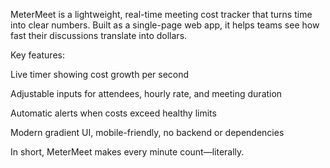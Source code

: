 MeterMeet is a lightweight, real-time meeting cost tracker that turns time into clear numbers.
Built as a single-page web app, it helps teams see how fast their discussions translate into dollars.

Key features:

Live timer showing cost growth per second

Adjustable inputs for attendees, hourly rate, and meeting duration

Automatic alerts when costs exceed healthy limits

Modern gradient UI, mobile-friendly, no backend or dependencies

In short, MeterMeet makes every minute count—literally.
